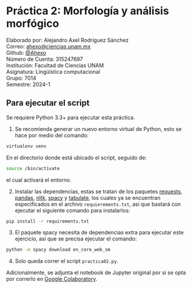 # Práctica 2: Morfología y análisis morfógico

Elaborado por: Alejandro Axel Rodríguez Sánchez  
Correo: [ahexo@ciencias.unam.mx](mailto:ahexo@ciencias.unam.mx)  
Github: [@Ahexo](https://github.com/Ahexo/)  
Número de Cuenta: 315247697  
Institución: Facultad de Ciencias UNAM  
Asignatura: Lingüística computacional  
Grupo: 7014  
Semestre: 2024-1

## Para ejecutar el script

Se requiere Python 3.3+ para ejecutar esta práctica.

1. Se recomienda generar un nuevo entorno virtual de Python, esto se hace por medio del comando:
```sh
virtualenv venv
```
En el directorio donde está ubicado el script, seguido de:
```sh
source /bin/activate
```
el cual activará el entorno.

2. Instalar las dependencias, estas se tratan de los paquetes [requests](https://pypi.org/project/requests/), [pandas](https://pandas.pydata.org), [nltk](https://www.nltk.org), [spacy](https://spacy.io) y [tabulate](https://pypi.org/project/tabulate/), los cuales ya se encuentran especificados en el archivo `requierements.txt`, así que bastará con ejecutar el siguiente comando para instalarlos: 
```sh
pip install -r requirements.txt
```

3. El paquete spacy necesita de dependencias extra para ejecutar este ejercicio, así que se precisa ejecutar el comando:
```sh
python -m spacy download en_core_web_sm
```

4. Solo queda correr el script `practica02.py`.

Adicionalmente, se adjunta el notebook de Jupyter original por si se opta por correrlo en [Google Colaboratory](https://colab.research.google.com/).
